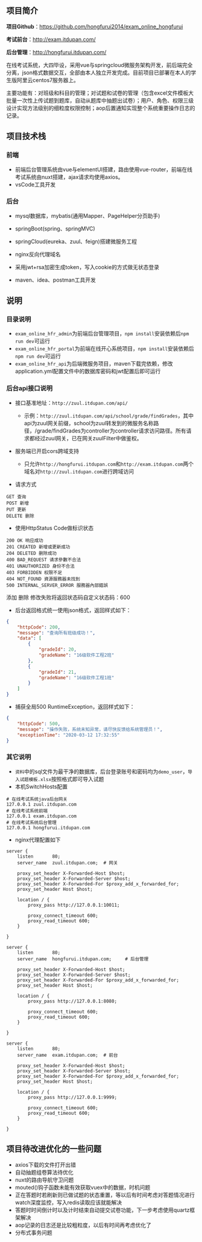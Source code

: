 ## 项目简介

**项目Github**：<https://github.com/hongfurui2014/exam_online_hongfurui> 

**考试前台**：<http://exam.itdupan.com/> 

**后台管理**：<http://hongfurui.itdupan.com/> 

​	在线考试系统，大四毕设，采用vue与springcloud微服务架构开发，前后端完全分离，json格式数据交互，全部由本人独立开发完成。目前项目已部署在本人的学生版阿里云centos7服务器上。

​	主要功能有：对班级和科目的管理；对试题和试卷的管理（包含excel文件模板大批量一次性上传试题到题库，自动从题库中抽题出试卷）；用户、角色、权限三级设计实现方法级别的细粒度权限控制；aop后置通知实现整个系统重要操作日志的记录。

## 项目技术栈

### 前端

- 前端后台管理系统由vue与elementUI搭建，路由使用vue-router，前端在线考试系统由nuxt搭建，ajax请求均使用axios。
- vsCode工具开发

### 后台

- mysql数据库，mybatis(通用Mapper、PageHelper分页助手)

- springBoot(spring、springMVC)

- springCloud(eureka、zuul、feign)搭建微服务工程

- nginx反向代理域名

- 采用jwt+rsa加密生成token，写入cookie的方式做无状态登录

- maven、idea、postman工具开发

## 说明

### 目录说明

- `exam_online_hfr_admin`为前端后台管理项目，`npm install`安装依赖后`npm run dev`可运行
- `exam_online_hfr_portal`为前端在线开心系统项目，`npm install`安装依赖后`npm run dev`可运行
- `exam_online_hfr_api`为后端微服务项目，maven下载完依赖，修改application.yml配置文件中的数据库密码和jwt配置后即可运行

### 后台api接口说明

- 接口基准地址：`http://zuul.itdupan.com/api/`
  - 示例：`http://zuul.itdupan.com/api/school/grade/findGrades`，其中api为zuul网关前缀，school为zuul转发到的微服务名称路径，/grade/findGrades为controller为controller请求访问路径。所有请求都经过zuul网关，已在网关zuulFilter中做鉴权。
- 服务端已开启cors跨域支持
  - 只允许`http://hongfurui.itdupan.com`和`http://exam.itdupan.com`两个域名对`http://zuul.itdupan.com`进行跨域访问

- 请求方式

```
GET 查询
POST 新增
PUT 更新
DELETE 删除
```

- 使用HttpStatus Code做标识状态

```
200 OK 响应成功
201 CREATED 新增或更新成功
204 DELETED 删除成功
400 BAD_REQUEST 请求參數不合法
401 UNAUTHORIZED 身份不合法
403 FORBIDDEN 权限不足
404 NOT_FOUND 資源服務器未找到
500 INTERNAL_SERVER_ERROR 服務器內部錯誤
```

添加 删除 修改失败将返回状态码自定义状态码：600

- 后台返回格式统一使用json格式，返回样式如下：

```json
{
    "httpCode": 200,
    "message": "查询所有班级成功！",
    "data": [
        {
            "gradeId": 20,
            "gradeName": "16级软件工程2班"
        },
        {
            "gradeId": 21,
            "gradeName": "16级软件工程1班"
        }
    ]
}
```

- 捕获全局500 RuntimeException，返回样式如下： 

```json
{
    "httpCode": 500,
    "message": "操作失败，系统未知异常，请尽快反馈给系统管理员！",
    "exceptionTime": "2020-03-12 17:32:55"
}
```

### 其它说明

- `资料`中的sql文件为最干净的数据库，后台登录账号和密码均为`demo_user`，`导入试题模板.xlsx`按照格式即可导入试题
- 本机SwitchHosts配置

```
# 在线考试系统java后台网关
127.0.0.1 zuul.itdupan.com
# 在线考试系统前端
127.0.0.1 exam.itdupan.com
# 在线考试系统后台管理
127.0.0.1 hongfurui.itdupan.com
```

- nginx代理配置如下

```nginx
server {
    listen       80;
    server_name  zuul.itdupan.com;	# 网关

    proxy_set_header X-Forwarded-Host $host;
    proxy_set_header X-Forwarded-Server $host;
    proxy_set_header X-Forwarded-For $proxy_add_x_forwarded_for;
    proxy_set_header Host $host;

    location / {
        proxy_pass http://127.0.0.1:10011;

        proxy_connect_timeout 600;
        proxy_read_timeout 600;
    }

}

server {
    listen       80;
    server_name  hongfurui.itdupan.com;		# 后台管理

    proxy_set_header X-Forwarded-Host $host;
    proxy_set_header X-Forwarded-Server $host;
    proxy_set_header X-Forwarded-For $proxy_add_x_forwarded_for;
    proxy_set_header Host $host;

    location / {
        proxy_pass http://127.0.0.1:8080;

        proxy_connect_timeout 600;
        proxy_read_timeout 600;
    }

}

server {
    listen       80;
    server_name  exam.itdupan.com;	# 前台

    proxy_set_header X-Forwarded-Host $host;
    proxy_set_header X-Forwarded-Server $host;
    proxy_set_header X-Forwarded-For $proxy_add_x_forwarded_for;
    proxy_set_header Host $host;

    location / {
        proxy_pass http://127.0.0.1:9999;

        proxy_connect_timeout 600;
        proxy_read_timeout 600;
    }

}
```

## 项目待改进优化的一些问题

- axios下载的文件打开出错
- 自动抽题组卷算法待优化
- nuxt的路由导航守卫问题
- mouted()钩子函数未能有效获取vuex中的数据，时机问题
- 正在答题时若刷新则已做试题的状态重置，等以后有时间考虑对答题情况进行watch深度监控，写入redis读取应该就能解决
- 答题时时间倒计时以及计时结束自动提交试卷功能，下一步考虑使用quartz框架解决
- aop记录的日志还是比较粗粒度，以后有时间再考虑优化了
- 分布式事务问题
